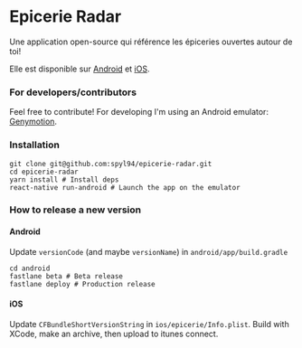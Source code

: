 # Epicerie Radar

Une application open-source qui référence les épiceries ouvertes autour de toi!

Elle est disponible sur [Android](https://epicerie-radar.fr/android) et [iOS](https://epicerie-radar.fr/ios).

### For developers/contributors

Feel free to contribute!
For developing I'm using an Android emulator: [Genymotion](https://www.genymotion.com/).

### Installation
```
git clone git@github.com:spyl94/epicerie-radar.git
cd epicerie-radar
yarn install # Install deps
react-native run-android # Launch the app on the emulator
```

### How to release a new version

#### Android

Update `versionCode` (and maybe `versionName`) in `android/app/build.gradle`

```
cd android
fastlane beta # Beta release
fastlane deploy # Production release
```

#### iOS

Update `CFBundleShortVersionString` in `ios/epicerie/Info.plist`.
Build with XCode, make an archive, then upload to itunes connect.
